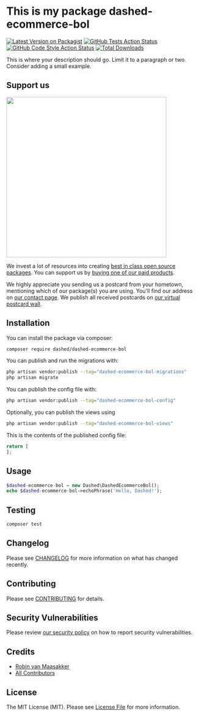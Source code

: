 # This is my package dashed-ecommerce-bol

[![Latest Version on Packagist](https://img.shields.io/packagist/v/Dashed-DEV/dashed-ecommerce-bol.svg?style=flat-square)](https://packagist.org/packages/Dashed-DEV/dashed-ecommerce-bol)
[![GitHub Tests Action Status](https://img.shields.io/github/workflow/status/Dashed-DEV/dashed-ecommerce-bol/run-tests?label=tests)](https://github.com/Dashed-DEV/dashed-ecommerce-bol/actions?query=workflow%3Arun-tests+branch%3Amain)
[![GitHub Code Style Action Status](https://img.shields.io/github/workflow/status/Dashed-DEV/dashed-ecommerce-bol/Check%20&%20fix%20styling?label=code%20style)](https://github.com/Dashed-DEV/dashed-ecommerce-bol/actions?query=workflow%3A"Check+%26+fix+styling"+branch%3Amain)
[![Total Downloads](https://img.shields.io/packagist/dt/Dashed-DEV/dashed-ecommerce-bol.svg?style=flat-square)](https://packagist.org/packages/Dashed-DEV/dashed-ecommerce-bol)

This is where your description should go. Limit it to a paragraph or two. Consider adding a small example.

## Support us

[<img src="https://github-ads.s3.eu-central-1.amazonaws.com/dashed-ecommerce-bol.jpg?t=1" width="419px" />](https://spatie.be/github-ad-click/dashed-ecommerce-bol)

We invest a lot of resources into creating [best in class open source packages](https://spatie.be/open-source). You can support us by [buying one of our paid products](https://spatie.be/open-source/support-us).

We highly appreciate you sending us a postcard from your hometown, mentioning which of our package(s) you are using. You'll find our address on [our contact page](https://spatie.be/about-us). We publish all received postcards on [our virtual postcard wall](https://spatie.be/open-source/postcards).

## Installation

You can install the package via composer:

```bash
composer require dashed/dashed-ecommerce-bol
```

You can publish and run the migrations with:

```bash
php artisan vendor:publish --tag="dashed-ecommerce-bol-migrations"
php artisan migrate
```

You can publish the config file with:

```bash
php artisan vendor:publish --tag="dashed-ecommerce-bol-config"
```

Optionally, you can publish the views using

```bash
php artisan vendor:publish --tag="dashed-ecommerce-bol-views"
```

This is the contents of the published config file:

```php
return [
];
```

## Usage

```php
$dashed-ecommerce-bol = new Dashed\DashedEcommerceBol();
echo $dashed-ecommerce-bol->echoPhrase('Hello, Dashed!');
```

## Testing

```bash
composer test
```

## Changelog

Please see [CHANGELOG](CHANGELOG.md) for more information on what has changed recently.

## Contributing

Please see [CONTRIBUTING](.github/CONTRIBUTING.md) for details.

## Security Vulnerabilities

Please review [our security policy](../../security/policy) on how to report security vulnerabilities.

## Credits

- [Robin van Maasakker](https://github.com/Dashed)
- [All Contributors](../../contributors)

## License

The MIT License (MIT). Please see [License File](LICENSE.md) for more information.
